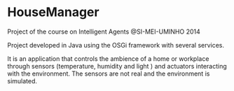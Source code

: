 # HouseManager
Project of the course on Intelligent Agents @SI-MEI-UMINHO 2014

Project developed in Java using the OSGi framework with several services.

It is an application that controls the ambience of a home or workplace through sensors (temperature, humidity and light ) and actuators interacting with the environment. 
The sensors are not real and the environment is simulated.

